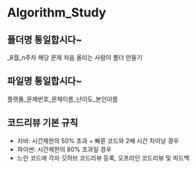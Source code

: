 # Algorithm_Study

## 폴더명 통일합시다~
_8월_n주차
해당 문제 처음 올리는 사람이 폴더 만들기 

## 파일명 통일합시다~
플랫폼_문제번호_문제이름_난이도_본인이름

## 코드리뷰 기본 규칙
- 자바: 시간제한의 50% 초과 + 빠른 코드와 2배 시간 차이날 경우
- 파이썬: 시간제한의 80% 초과일 경우
- 느린 코드에 각자 깃허브 코드리뷰 등록, 오프라인 코드리뷰 및 피드백
